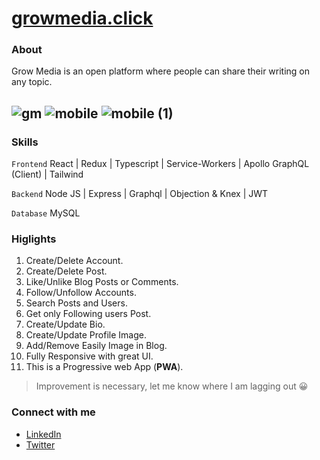 # **[growmedia.click](https://growmedia.click "GrowMedia")**

### About

Grow Media is an open platform where people can share their writing on any topic.

![gm](https://user-images.githubusercontent.com/74879193/179797154-5dfe1218-f8df-4baa-bc68-3c23b46cfaef.gif)
![mobile](https://user-images.githubusercontent.com/74879193/179822410-ad54e8b9-c215-4ded-913c-69eb27fbf4b9.png)
![mobile (1)](https://user-images.githubusercontent.com/74879193/179822363-7060a796-0f00-4fb0-bc37-8e0c1273b04e.png)
---

### Skills

`Frontend` React | Redux | Typescript | Service-Workers | Apollo GraphQL (Client) | Tailwind 

`Backend` Node JS | Express | Graphql | Objection & Knex | JWT

`Database` MySQL

### Higlights

1. Create/Delete Account.
2. Create/Delete Post.
3. Like/Unlike Blog Posts or Comments.
4. Follow/Unfollow Accounts.
5. Search Posts and Users.
6. Get only Following users Post.
7. Create/Update Bio.
8. Create/Update Profile Image.
9. Add/Remove Easily Image in Blog.
10. Fully Responsive with great UI.
11. This is a Progressive web App (**PWA**).
> Improvement is necessary, let me know where I am lagging out 😀

### Connect with me

- [LinkedIn](https://www.linkedin.com/in/tusharmkj/)
- [Twitter](https://twitter.com/tushar_mkj)
